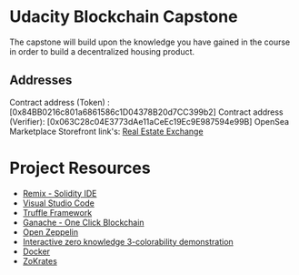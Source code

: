 # Udacity Blockchain Capstone

The capstone will build upon the knowledge you have gained in the course in order to build a decentralized housing product.

## Addresses 
Contract address (Token) : [0x84BB0216c801a6861586c1D04378B20d7CC399b2] 
Contract address (Verifier): [0x063C28c04E3773dAe11aCeEc19Ec9E987594e99B]
OpenSea Marketplace Storefront link's: [Real Estate Exchange](https://rinkeby.opensea.io/category/realestateexchange)

# Project Resources

* [Remix - Solidity IDE](https://remix.ethereum.org/)
* [Visual Studio Code](https://code.visualstudio.com/)
* [Truffle Framework](https://truffleframework.com/)
* [Ganache - One Click Blockchain](https://truffleframework.com/ganache)
* [Open Zeppelin ](https://openzeppelin.org/)
* [Interactive zero knowledge 3-colorability demonstration](http://web.mit.edu/~ezyang/Public/graph/svg.html)
* [Docker](https://docs.docker.com/install/)
* [ZoKrates](https://github.com/Zokrates/ZoKrates)
